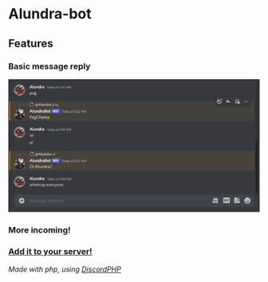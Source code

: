 # Alundra-bot

## Features

### Basic message reply

![bot message reply image](/Docs/images/simple-interaction.PNG "Bot replying to certain messages")

### More incoming!

### [Add it to your server!](https://discord.com/api/oauth2/authorize?client_id=998761702826967041&scope=bot&permissions=1024)


*Made with php, using [DiscordPHP](https://github.com/discord-php/DiscordPHP)*
